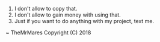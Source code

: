 
1. I don't allow to copy that.
2. I don't allow to gain money with using that.
3. Just if you want to do anything with my project, text me.

~ TheMrMares
Copyright (C) 2018 
